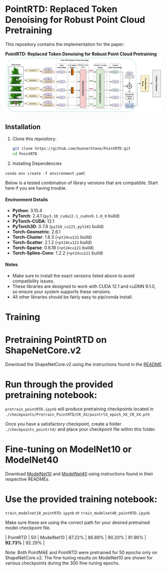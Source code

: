 # PointRTD: Replaced Token Denoising for Robust Point Cloud Pretraining

This repository contains the implementation for the paper:

**PointRTD: Replaced Token Denoising for Robust Point Cloud Pretraining**  
![PointRTD Architecture](./README_Assets/pointrtd_architecture.png)

## Installation

1. Clone this repository:
   ```bash
   git clone https://github.com/GunnerStone/PointRTD.git
   cd PointRTD
   ```

2. Installing Dependencies

`conda env create -f environment.yaml`

Below is a tested combination of library versions that are compatible. Start here if you are having trouble. 

#### Environment Details
- **Python**: 3.10.4
- **PyTorch**: 2.4.1 (`py3.10_cuda12.1_cudnn9.1.0_0` build)
- **PyTorch-CUDA**: 12.1
- **PyTorch3D**: 0.7.8 (`py310_cu121_pyt241` build)
- **Torch-Geometric**: 2.6.1
- **Torch-Cluster**: 1.6.3 (`+pt24cu121` build)
- **Torch-Scatter**: 2.1.2 (`+pt24cu121` build)
- **Torch-Sparse**: 0.6.18 (`+pt24cu121` build)
- **Torch-Spline-Conv**: 1.2.2 (`+pt24cu121` build)

#### Notes
- Make sure to install the exact versions listed above to avoid compatibility issues.
- These libraries are designed to work with CUDA 12.1 and cuDNN 9.1.0, so ensure your system supports these versions.
- All other libraries should be fairly easy to pip/conda install.


# Training

# Pretraining PointRTD on ShapeNetCore.v2

Download the ShapeNetCore.v2 using the instructions found in the [README](ShapeNetCore.v2/README.md)

# Run through the provided pretraining notebook:
`pretrain_pointRTD.ipynb` will produce pretraining checkpoints located in `./checkpoints/Pretrain_PointRTD/CR_XX/pointrtd_epoch_XX_CR_XX.pth`

Once you have a satisfactory checkpoint, create a folder `./checkpoints_pointrtd/` and place your checkpoint file within this folder.

# Fine-tuning on ModelNet10 or ModelNet40

Download [ModelNet10](ModelNet10/README.md) and [ModelNet40](ModelNet10/README.md) using instructions found in their respective READMEs.

# Use the provided training notebook:
`train_modelnet10_pointRTD.ipynb` or `train_modelnet40_pointRTD.ipynb`

Make sure these are using the correct path for your desired pretrained model checkpoint file.

| PointRTD  | 50                  | ModelNet10  | 87.22%        | 86.89%         | 90.20%         | 91.96%         | **92.73%**     | 92.29%         |

 Note: Both PointMAE and PointRTD were pretrained for 50 epochs only on ShapeNetCore.v2.
 The fine-tuning results on ModelNet10 are shown for various checkpoints during the 300 fine-tuning epochs.

